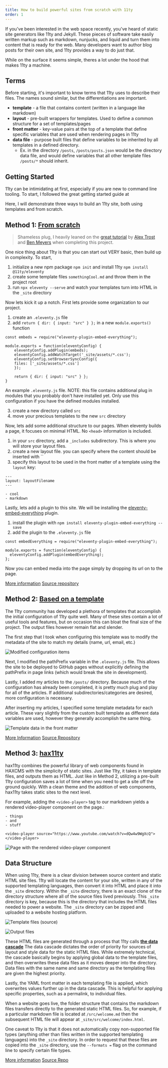 ```yaml
---
title: How to build powerful sites from scratch with 11ty
order: 1
---
```


<p>If you've been interested in the web space recently, you've heard of static site generators like 11ty and Jekyll. These pieces of software take easily written markup such as markdown, nunjucks, and liquid and turn them into content that is ready for the web. Many developers want to author blog posts for their own site, and 11ty provides a way to do just that.</p>
<p>While on the surface it seems simple, theres a lot under the hood that makes 11ty a machine.</p>
<h2>Terms</h2>
<p>Before starting, it's important to know terms that 11ty uses to describe their files. The names sound similar, but the differentiations are important.</p>
<ul>
<li><strong>template</strong> - a file that contains content (written in a language like markdown)</li>
<li><strong>layout</strong> - pre-built wrappers for templates. Used to define a common structure for a set of templates/pages</li>
<li><strong>front matter</strong> - key-value pairs at the top of a template that define specific variables that are used when rendering pages in 11ty</li>
<li><strong>data file</strong> - purpose built files that define variables to be inherited by all templates in a defined directory.
<ul>
<li>Ex. in the directory <code>/posts</code>, <code>/posts/posts.json</code> would be the directory data file, and would define variables that all other template files <code>/posts/*</code> should inherit.</li>
</ul>
</li>
</ul>
<h2>Getting Started</h2>
<p>11ty can be intimidating at first, especially if you are new to command line tooling. To start, I followed the great getting started guide at</p>
<p>Here, I will demonstrate three ways to build an 11ty site, both using templates and from scratch.</p>
<h2>Method 1: <a href="https://mayormaier.github.io/11ty-hello-horses/">From scratch</a></h2>
<blockquote>
<p>Shameless plug, I heavily leaned on the <a href="https://www.youtube.com/watch?v=PPZGdolA_ns&amp;t=7001s">great tutorial</a> by <a href="https://twitter.com/trostcodes?lang=en">Alex Trost</a> and <a href="https://twitter.com/BenDMyers">Ben Meyers</a> when completing this project.</p>
</blockquote>
<p>One nice thing about 11ty is that you can start out VERY basic, then build up in complexity.
To start,</p>
<ol>
<li>initialize a new npm package <code>npm init</code> and install 11ty <code>npm install @11ty/eleventy</code></li>
<li>create some template files <code>somethingCool.md</code> and throw them in the project root</li>
<li>run <code>npx eleventy --serve</code> and watch your templates turn into HTML in the <code>_site</code> directory</li>
</ol>
<p>Now lets kick it up a notch.
First lets provide some organization to our project.</p>
<ol>
<li>create an <code>.eleventy.js</code> file</li>
<li>add <code>return { dir: { input: &quot;src&quot; } };</code> in a new <code>module.exports()</code> function</li>
</ol>
<pre class="language-js"><code class="language-js"><span class="token keyword">const</span> embeds <span class="token operator">=</span> <span class="token function">require</span><span class="token punctuation">(</span><span class="token string">"eleventy-plugin-embed-everything"</span><span class="token punctuation">)</span><span class="token punctuation">;</span><br><br>module<span class="token punctuation">.</span><span class="token function-variable function">exports</span> <span class="token operator">=</span> <span class="token keyword">function</span><span class="token punctuation">(</span><span class="token parameter">eleventyConfig</span><span class="token punctuation">)</span> <span class="token punctuation">{</span><br>    eleventyConfig<span class="token punctuation">.</span><span class="token function">addPlugin</span><span class="token punctuation">(</span>embeds<span class="token punctuation">)</span><span class="token punctuation">;</span><br>    eleventyConfig<span class="token punctuation">.</span><span class="token function">addWatchTarget</span><span class="token punctuation">(</span><span class="token string">'_site/assets/*.css'</span><span class="token punctuation">)</span><span class="token punctuation">;</span><br>    eleventyConfig<span class="token punctuation">.</span><span class="token function">setBrowserSyncConfig</span><span class="token punctuation">(</span><span class="token punctuation">{</span><br>    <span class="token literal-property property">files</span><span class="token operator">:</span> <span class="token punctuation">[</span><span class="token string">'_site/assets/*.css'</span><span class="token punctuation">]</span><br>    <span class="token punctuation">}</span><span class="token punctuation">)</span><span class="token punctuation">;</span><br>    <br>    <span class="token keyword">return</span> <span class="token punctuation">{</span> <span class="token literal-property property">dir</span><span class="token operator">:</span> <span class="token punctuation">{</span> <span class="token literal-property property">input</span><span class="token operator">:</span> <span class="token string">"src"</span> <span class="token punctuation">}</span> <span class="token punctuation">}</span><span class="token punctuation">;</span><br><span class="token punctuation">}</span></code></pre>
<p>An example <code>.eleventy.js</code> file. NOTE: this file contains additional plug in modules that you probably don't have installed yet. Only use this configuration if you have the defined modules installed.</p>
<ol start="3">
<li>create a new directory called <code>src</code></li>
<li>move your precious templates to the new <code>src</code> directory</li>
</ol>
<p>Now, lets add some additional structure to our pages. When eleventy builds a page, it focuses on minimal HTML. No <code>&lt;head&gt;</code> information is included.</p>
<ol>
<li>in your <code>src</code> directory, add a <code>_includes</code> subdirectory. This is where you will store your layout files.</li>
<li>create a new layout file. you can specify where the content should be inserted with ``</li>
<li>specify this layout to be used in the front matter of a template using the <code>layout</code> key:</li>
</ol>
<pre class="language-markdown"><code class="language-markdown"><span class="token front-matter-block"><span class="token punctuation">---</span><br><span class="token front-matter yaml language-yaml">layout: layoutFilename</span><br><span class="token punctuation">---</span></span><br><br><span class="token list punctuation">-</span> cool<br><span class="token list punctuation">-</span> markdown</code></pre>
<p>Lastly, lets add a plugin to this site. We will be installing the <a href="https://www.npmjs.com/package/eleventy-plugin-embed-everything">eleventy-embed-everything</a> plugin.</p>
<ol>
<li>install the plugin with <code>npm install eleventy-plugin-embed-everything --save</code></li>
<li>add the plugin to the <code>.eleventy.js</code> file</li>
</ol>
<pre class="language-js"><code class="language-js"><span class="token keyword">const</span> embedEverything <span class="token operator">=</span> <span class="token function">require</span><span class="token punctuation">(</span><span class="token string">"eleventy-plugin-embed-everything"</span><span class="token punctuation">)</span><span class="token punctuation">;</span><br><br>module<span class="token punctuation">.</span><span class="token function-variable function">exports</span> <span class="token operator">=</span> <span class="token keyword">function</span><span class="token punctuation">(</span><span class="token parameter">eleventyConfig</span><span class="token punctuation">)</span> <span class="token punctuation">{</span><br>  eleventyConfig<span class="token punctuation">.</span><span class="token function">addPlugin</span><span class="token punctuation">(</span>embedEverything<span class="token punctuation">)</span><span class="token punctuation">;</span><br><span class="token punctuation">}</span><span class="token punctuation">;</span></code></pre>
<p>Now you can embed media into the page simply by dropping its url on to the page.</p>
<p><a href="https://www.11ty.dev/docs/getting-started/">More information</a>
<a href="https://github.com/mayormaier/11ty-hello-horses">Source repository</a></p>
<h2>Method 2: <a href="https://mayormaier.github.io/11ty-base-blog/">Based on a template</a></h2>
<p>The 11ty community has developed a plethora of templates that accomplish the initial configuration of 11ty quite well. Many of these sites contain a lot of useful tools and features, but on occasion this can bloat the final size of the project. The output files however remain flat and slender.</p>
<p>The first step that I took when configuring this template was to modify the metadata of the site to match my details (name, url, email, etc.)</p>
<p><img src="https://i.imgur.com/ww1RrOT.png" alt="Modified configuration items"></p>
<p>Next, I modified the pathPrefix variable in the <code>.eleventy.js</code> file. This allows the site to be deployed to GitHub pages without explicitly defining the pathPrefix in page links (which would break the site in development).</p>
<p>Lastly, I added my articles to the <code>/posts/</code> directory. Because much of the configuration has already been completed, it is pretty much plug and play for all of the articles. If additional subdirectories/categories are desired, more configuration is necessary.</p>
<p>After inserting my articles, I specified some template metadata for each article. These vary slightly from the custom built template as different data variables are used, however they generally accomplish the same thing.</p>
<p><img src="https://i.imgur.com/el03eOF.png" alt="Template data in the front matter"></p>
<p><a href="https://eleventy-base-blog.netlify.app/">More Information</a>
<a href="https://github.com/mayormaier/11ty-base-blog">Source Repository</a></p>
<h2>Method 3: <a href="https://mayormaier.github.io/11ty-hax11ty-blog/">hax11ty</a></h2>
<p>hax11ty combines the powerful library of web components found in HAXCMS with the simplicity of static sites. Just like 11ty, it takes in template files, and outputs them as HTML. Just like in Method 2, utilizing a pre-built 11ty configuration saves a lot of time when you need to get a site off the ground quickly. With a clean theme and the addition of web components, hax11ty takes static sites to the next level.</p>
<p>For example, adding the <code>&lt;video-player&gt;</code> tag to our markdown yields a rendered video-player component on the page.:</p>
<pre class="language-markdown"><code class="language-markdown"><span class="token list punctuation">-</span> things<br><span class="token list punctuation">-</span> and<br><span class="token list punctuation">-</span> stuff<br><br><span class="token tag"><span class="token tag"><span class="token punctuation">&lt;</span>video-player</span> <span class="token attr-name">source</span><span class="token attr-value"><span class="token punctuation attr-equals">=</span><span class="token punctuation">"</span>https://www.youtube.com/watch?v=dQw4w9WgXcQ<span class="token punctuation">"</span></span><span class="token punctuation">></span></span><span class="token tag"><span class="token tag"><span class="token punctuation">&lt;/</span>video-player</span><span class="token punctuation">></span></span></code></pre>
<p><img src="https://i.imgur.com/oTX4MeQ.png" alt="Page with the rendered video-player component"></p>
<h2>Data Structure</h2>
<p>When using 11ty, there is a clear division between source content and static HTML site files. 11ty will locate the content for your site, written in any of the supported templating languages, then convert it into HTML and place it into the <code>_site</code> directory. Within the <code>_site</code> directory, there is an exact clone of the directory structure where all of the source files lived previously. This <code>_site</code> directory is key, because this is the directory that includes the HTML files needed to power a website. The <code>_site</code> directory can be zipped and uploaded to a website hosting platform.</p>
<p><img src="https://i.imgur.com/cAx5e8J.png" alt="Template files (source)"></p>
<p><img src="https://i.imgur.com/D4gpoxf.png" alt="Output files"></p>
<p>These HTML files are generated through a process that 11ty calls <strong><a href="https://www.11ty.dev/docs/data-cascade/">the data cascade</a></strong> The data cascade dictates the order of priority for sources of layout and style data for the static HTML files. While extremely technical, the cascade basically begins by applying global data to the template files, and then overwrites these data files as it moves deeper into the directory. Data files with the same name and same directory as the templating files are given the highest priority.</p>
<p>Lastly, the YAML front matter in each templating file is applied, which overwrites values further up in the data cascade. This is helpful for applying specific properties, such as a permalink, to individual files.</p>
<p>When a website goes live, the folder structure that contains the markdown files transfers directly to the generated static HTML files. So, for example, if a particular markdown file is located at <code>/src/welcome.md</code> then the subsequent HTML file will appear at <code>_site/src/welcome/index.html</code>.</p>
<p>One caveat to 11ty is that it does not automatically copy non-supported file types (anything other than files written in the supported templating languages) into the <code>_site</code> directory. In order to request that these files are copied into the <code>_site</code> directory, use the <code>--formats =</code> flag on the command line to specify certain file types.</p>
<p><a href="https://elmsln.github.io/hax11ty/">More information</a>
<a href="https://github.com/mayormaier/11ty-hax11ty-blog">Source Repo</a></p>